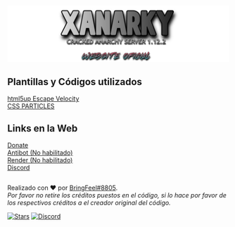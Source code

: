 ![](https://github.com/BringFeel/xanarky-website/blob/main/xanarky-banner.png "Xanarky banner")

## Plantillas y Códigos utilizados
[html5up Escape Velocity](https://html5up.net/escape-velocity)\
[CSS PARTICLES](https://codepen.io/alexitaylor/pen/RgxJwg)
## Links en la Web
[Donate](https://donate.xanarky.com/)\
[Antibot (No habilitado)]()\
[Render (No habilitado)]()\
[Discord](https://discord.xanarky.com/)
##
Realizado con ❤️ por [BringFeel#8805](https://github.com/BringFeel).\
*Por favor no retire los créditos puestos en el código, si lo hace por favor de los respectivos créditos a el creador original del código.*<p>
  
  [![Stars](https://img.shields.io/github/stars/BringFeel/xanarky-website)](https://github.com/BringFeel/xanarky-website/stargazers)
  [![Discord](https://discordapp.com/api/guilds/703772175949234226/widget.png)](https://bringfeel.github.io/links/link-los-fisuras-discord)
